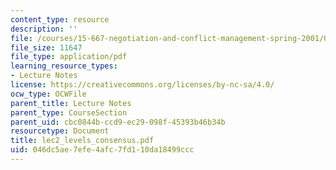 ```yaml
---
content_type: resource
description: ''
file: /courses/15-667-negotiation-and-conflict-management-spring-2001/046dc5ae7efe4afc7fd110da18499ccc_lec2_levels_consensus.pdf
file_size: 11647
file_type: application/pdf
learning_resource_types:
- Lecture Notes
license: https://creativecommons.org/licenses/by-nc-sa/4.0/
ocw_type: OCWFile
parent_title: Lecture Notes
parent_type: CourseSection
parent_uid: cbc0844b-ccd9-ec29-098f-45393b46b34b
resourcetype: Document
title: lec2_levels_consensus.pdf
uid: 046dc5ae-7efe-4afc-7fd1-10da18499ccc
---
```

